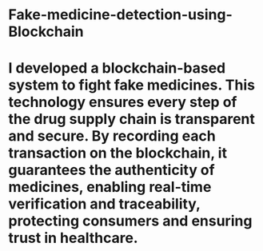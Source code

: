 # Fake-medicine-detection-using-Blockchain
# I developed a blockchain-based system to fight fake medicines. This technology ensures every step of the drug supply chain is transparent and secure. By recording each transaction on the blockchain, it guarantees the authenticity of medicines, enabling real-time verification and traceability, protecting consumers and ensuring trust in healthcare.
